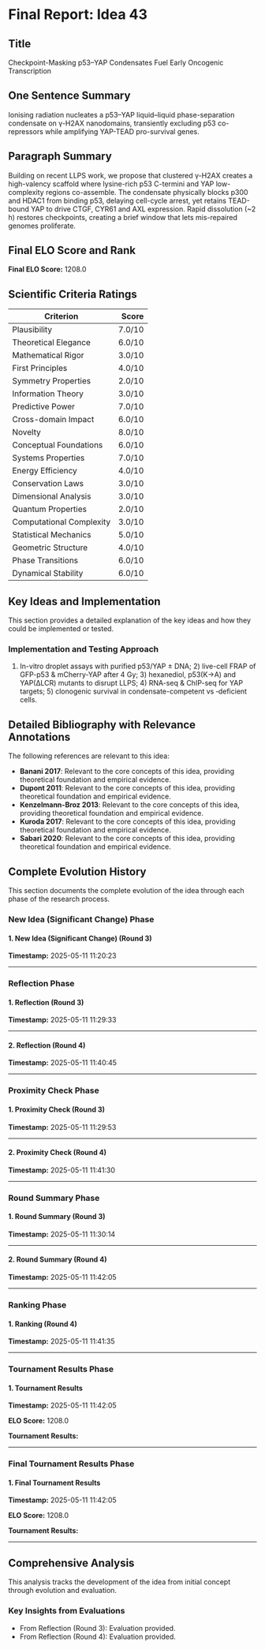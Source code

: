 # Final Report: Idea 43

## Title

Checkpoint-Masking p53–YAP Condensates Fuel Early Oncogenic Transcription

## One Sentence Summary

Ionising radiation nucleates a p53–YAP liquid–liquid phase-separation condensate on γ-H2AX nanodomains, transiently excluding p53 co-repressors while amplifying YAP-TEAD pro-survival genes.

## Paragraph Summary

Building on recent LLPS work, we propose that clustered γ-H2AX creates a high-valency scaffold where lysine-rich p53 C-termini and YAP low-complexity regions co-assemble. The condensate physically blocks p300 and HDAC1 from binding p53, delaying cell-cycle arrest, yet retains TEAD-bound YAP to drive CTGF, CYR61 and AXL expression. Rapid dissolution (~2 h) restores checkpoints, creating a brief window that lets mis-repaired genomes proliferate.

## Final ELO Score and Rank

**Final ELO Score:** 1208.0

## Scientific Criteria Ratings

| Criterion | Score |
|---|---:|
| Plausibility | 7.0/10 |
| Theoretical Elegance | 6.0/10 |
| Mathematical Rigor | 3.0/10 |
| First Principles | 4.0/10 |
| Symmetry Properties | 2.0/10 |
| Information Theory | 3.0/10 |
| Predictive Power | 7.0/10 |
| Cross-domain Impact | 6.0/10 |
| Novelty | 8.0/10 |
| Conceptual Foundations | 6.0/10 |
| Systems Properties | 7.0/10 |
| Energy Efficiency | 4.0/10 |
| Conservation Laws | 3.0/10 |
| Dimensional Analysis | 3.0/10 |
| Quantum Properties | 2.0/10 |
| Computational Complexity | 3.0/10 |
| Statistical Mechanics | 5.0/10 |
| Geometric Structure | 4.0/10 |
| Phase Transitions | 6.0/10 |
| Dynamical Stability | 6.0/10 |

## Key Ideas and Implementation

This section provides a detailed explanation of the key ideas and how they could be implemented or tested.

### Implementation and Testing Approach

1) In-vitro droplet assays with purified p53/YAP ± DNA; 2) live-cell FRAP of GFP-p53 & mCherry-YAP after 4 Gy; 3) hexanediol, p53(K→A) and YAP(ΔLCR) mutants to disrupt LLPS; 4) RNA-seq & ChIP-seq for YAP targets; 5) clonogenic survival in condensate-competent vs ‑deficient cells.


## Detailed Bibliography with Relevance Annotations

The following references are relevant to this idea:

- **Banani 2017**: Relevant to the core concepts of this idea, providing theoretical foundation and empirical evidence.
- **Dupont 2011**: Relevant to the core concepts of this idea, providing theoretical foundation and empirical evidence.
- **Kenzelmann-Broz 2013**: Relevant to the core concepts of this idea, providing theoretical foundation and empirical evidence.
- **Kuroda 2017**: Relevant to the core concepts of this idea, providing theoretical foundation and empirical evidence.
- **Sabari 2020**: Relevant to the core concepts of this idea, providing theoretical foundation and empirical evidence.
## Complete Evolution History

This section documents the complete evolution of the idea through each phase of the research process.

### New Idea (Significant Change) Phase

#### 1. New Idea (Significant Change) (Round 3)
**Timestamp:** 2025-05-11 11:20:23



---

### Reflection Phase

#### 1. Reflection (Round 3)
**Timestamp:** 2025-05-11 11:29:33



---

#### 2. Reflection (Round 4)
**Timestamp:** 2025-05-11 11:40:45



---

### Proximity Check Phase

#### 1. Proximity Check (Round 3)
**Timestamp:** 2025-05-11 11:29:53



---

#### 2. Proximity Check (Round 4)
**Timestamp:** 2025-05-11 11:41:30



---

### Round Summary Phase

#### 1. Round Summary (Round 3)
**Timestamp:** 2025-05-11 11:30:14



---

#### 2. Round Summary (Round 4)
**Timestamp:** 2025-05-11 11:42:05



---

### Ranking Phase

#### 1. Ranking (Round 4)
**Timestamp:** 2025-05-11 11:41:35



---

### Tournament Results Phase

#### 1. Tournament Results
**Timestamp:** 2025-05-11 11:42:05

**ELO Score:** 1208.0

**Tournament Results:**



---

### Final Tournament Results Phase

#### 1. Final Tournament Results
**Timestamp:** 2025-05-11 11:42:05

**ELO Score:** 1208.0

**Tournament Results:**



---

## Comprehensive Analysis

This analysis tracks the development of the idea from initial concept through evolution and evaluation.

### Key Insights from Evaluations

- From Reflection (Round 3): Evaluation provided.
- From Reflection (Round 4): Evaluation provided.
